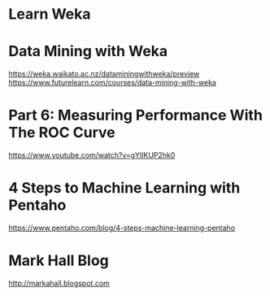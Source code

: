 # Learn Weka

# Data Mining with Weka
https://weka.waikato.ac.nz/dataminingwithweka/preview <BR>
https://www.futurelearn.com/courses/data-mining-with-weka <BR>


# Part 6: Measuring Performance With The ROC Curve
https://www.youtube.com/watch?v=gYIlKUP2hk0 <BR>

# 4 Steps to Machine Learning with Pentaho
https://www.pentaho.com/blog/4-steps-machine-learning-pentaho <BR>

# Mark Hall Blog
http://markahall.blogspot.com
